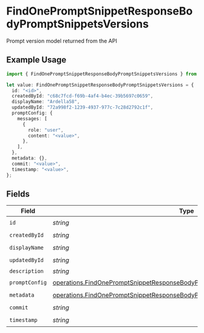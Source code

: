 # FindOnePromptSnippetResponseBodyPromptSnippetsVersions

Prompt version model returned from the API

## Example Usage

```typescript
import { FindOnePromptSnippetResponseBodyPromptSnippetsVersions } from "orq-poc-typescript-multi-env-version/models/operations";

let value: FindOnePromptSnippetResponseBodyPromptSnippetsVersions = {
  id: "<id>",
  createdById: "c68c7fcd-f69b-4af4-b4ec-39b5697c0659",
  displayName: "Ardella58",
  updatedById: "72a998f2-1239-4937-977c-7c28d2792c1f",
  promptConfig: {
    messages: [
      {
        role: "user",
        content: "<value>",
      },
    ],
  },
  metadata: {},
  commit: "<value>",
  timestamp: "<value>",
};
```

## Fields

| Field                                                                                                                                                                                | Type                                                                                                                                                                                 | Required                                                                                                                                                                             | Description                                                                                                                                                                          |
| ------------------------------------------------------------------------------------------------------------------------------------------------------------------------------------ | ------------------------------------------------------------------------------------------------------------------------------------------------------------------------------------ | ------------------------------------------------------------------------------------------------------------------------------------------------------------------------------------ | ------------------------------------------------------------------------------------------------------------------------------------------------------------------------------------ |
| `id`                                                                                                                                                                                 | *string*                                                                                                                                                                             | :heavy_check_mark:                                                                                                                                                                   | N/A                                                                                                                                                                                  |
| `createdById`                                                                                                                                                                        | *string*                                                                                                                                                                             | :heavy_check_mark:                                                                                                                                                                   | N/A                                                                                                                                                                                  |
| `displayName`                                                                                                                                                                        | *string*                                                                                                                                                                             | :heavy_check_mark:                                                                                                                                                                   | N/A                                                                                                                                                                                  |
| `updatedById`                                                                                                                                                                        | *string*                                                                                                                                                                             | :heavy_check_mark:                                                                                                                                                                   | N/A                                                                                                                                                                                  |
| `description`                                                                                                                                                                        | *string*                                                                                                                                                                             | :heavy_minus_sign:                                                                                                                                                                   | N/A                                                                                                                                                                                  |
| `promptConfig`                                                                                                                                                                       | [operations.FindOnePromptSnippetResponseBodyPromptSnippetsResponse200PromptConfig](../../models/operations/findonepromptsnippetresponsebodypromptsnippetsresponse200promptconfig.md) | :heavy_check_mark:                                                                                                                                                                   | N/A                                                                                                                                                                                  |
| `metadata`                                                                                                                                                                           | [operations.FindOnePromptSnippetResponseBodyPromptSnippetsResponse200Metadata](../../models/operations/findonepromptsnippetresponsebodypromptsnippetsresponse200metadata.md)         | :heavy_check_mark:                                                                                                                                                                   | N/A                                                                                                                                                                                  |
| `commit`                                                                                                                                                                             | *string*                                                                                                                                                                             | :heavy_check_mark:                                                                                                                                                                   | N/A                                                                                                                                                                                  |
| `timestamp`                                                                                                                                                                          | *string*                                                                                                                                                                             | :heavy_check_mark:                                                                                                                                                                   | N/A                                                                                                                                                                                  |